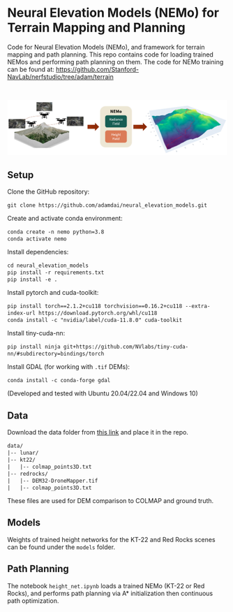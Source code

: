 # Neural Elevation Models (NEMo) for Terrain Mapping and Planning

Code for Neural Elevation Models (NEMo), and framework for terrain mapping and path planning. 
This repo contains code for loading trained NEMos and performing path planning on them.
The code for NEMo training can be found at: https://github.com/Stanford-NavLab/nerfstudio/tree/adam/terrain

<br>
<p align="center">
<img src='results/overview_horizontal.png' width="900">
</p>

## Setup

Clone the GitHub repository:

    git clone https://github.com/adamdai/neural_elevation_models.git

Create and activate conda environment:

    conda create -n nemo python=3.8   
    conda activate nemo
    
Install dependencies:

    cd neural_elevation_models
    pip install -r requirements.txt
    pip install -e .

Install pytorch and cuda-toolkit:

    pip install torch==2.1.2+cu118 torchvision==0.16.2+cu118 --extra-index-url https://download.pytorch.org/whl/cu118
    conda install -c "nvidia/label/cuda-11.8.0" cuda-toolkit

Install tiny-cuda-nn:

    pip install ninja git+https://github.com/NVlabs/tiny-cuda-nn/#subdirectory=bindings/torch

Install GDAL (for working with `.tif` DEMs):

    conda install -c conda-forge gdal

(Developed and tested with Ubuntu 20.04/22.04 and Windows 10)

## Data

Download the data folder from [this link](https://drive.google.com/drive/folders/1SYb95B8LTitj2U5j3_VF_ZMr46UKhYDT?usp=sharing) and place it in the repo.
```
data/
|-- lunar/
|-- kt22/
|   |-- colmap_points3D.txt
|-- redrocks/
|   |-- DEM32-DroneMapper.tif
|   |-- colmap_points3D.txt
```
These files are used for DEM comparison to COLMAP and ground truth.

## Models

Weights of trained height networks for the KT-22 and Red Rocks scenes can be found under the `models` folder. 


## Path Planning

The notebook `height_net.ipynb` loads a trained NEMo (KT-22 or Red Rocks), and performs path planning via A* initialization then continuous path optimization.
